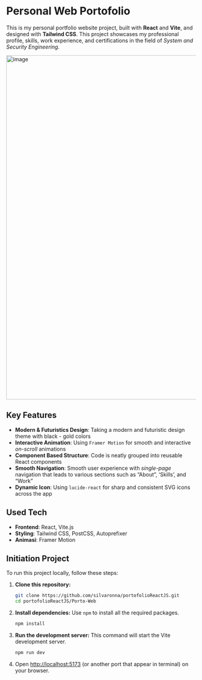 # Personal Web Portofolio

This is my personal portfolio website project, built with **React** and **Vite**, and designed with **Tailwind CSS**. This project showcases my professional profile, skills, work experience, and certifications in the field of *System and Security Engineering*.

<img width="1920" height="917" alt="image" src="https://github.com/user-attachments/assets/f2172d4f-d726-4230-a6e4-293e5665268d" />


## Key Features

* **Modern & Futuristics Design**: Taking a modern and futuristic design theme with black - gold colors
* **Interactive Animation**: Using `Framer Motion` for smooth and interactive *on-scroll* animations
* **Component Based Structure**: Code is neatly grouped into reusable React components
* **Smooth Navigation**: Smooth user experience with *single-page* navigation that leads to various sections such as “About”, ‘Skills’, and “Work”
* **Dynamic Icon**: Using `lucide-react` for sharp and consistent SVG icons across the app

## Used Tech

* **Frontend**: React, Vite.js
* **Styling**: Tailwind CSS, PostCSS, Autoprefixer
* **Animasi**: Framer Motion

## Initiation Project

To run this project locally, follow these steps:

1.  **Clone this repository:**
    ```bash
    git clone https://github.com/silvaronna/portofolioReactJS.git
    cd portofolioReactJS/Porto-Web
    ```

2.  **Install dependencies:**
    Use `npm` to install all the required packages.
    ```bash
    npm install
    ```

3.  **Run the development server:**
    This command will start the Vite development server.
    ```bash
    npm run dev
    ```

4.  Open [http://localhost:5173](http://localhost:5173) (or another port that appear in terminal) on your browser.
